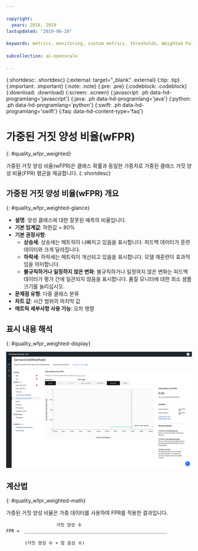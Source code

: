 ```yaml
---

copyright:
  years: 2018, 2019
lastupdated: "2019-06-28"

keywords: metrics, monitoring, custom metrics, thresholds, Weighted False Positive Rate, wFPR

subcollection: ai-openscale

---
```


{:shortdesc: .shortdesc}
{:external: target="_blank" .external}
{:tip: .tip}
{:important: .important}
{:note: .note}
{:pre: .pre}
{:codeblock: .codeblock}
{:download: .download}
{:screen: .screen}
{:javascript: .ph data-hd-programlang='javascript'}
{:java: .ph data-hd-programlang='java'}
{:python: .ph data-hd-programlang='python'}
{:swift: .ph data-hd-programlang='swift'}
{:faq: data-hd-content-type='faq'}

# 가중된 거짓 양성 비율(wFPR)
{: #quality_wfpr_weighted}

가중된 거짓 양성 비율(wFPR)은 클래스 확률과 동일한 가중치로 가중된 클래스 거짓 양성 비율(FPR) 평균을 제공합니다.
{: shortdesc}

## 가중된 거짓 양성 비율(wFPR) 개요
{: #quality_wfpr_weighted-glance}

- **설명**: 양성 클래스에 대한 잘못된 예측의 비율입니다.
- **기본 임계값**: 하한값 = 80%
- **기본 권장사항**:
   - **상승세**: 상승세는 메트릭이 나빠지고 있음을 표시합니다. 피드백 데이터가 훈련 데이터와 크게 달라집니다.
   - **하락세**: 하락세는 메트릭이 개선되고 있음을 표시합니다. 모델 재훈련이 효과적임을 의미합니다.
   - **불규칙하거나 일정하지 않은 변화**: 불규칙하거나 일정하지 않은 변화는 피드백 데이터가 평가 간에 일관되지 않음을 표시합니다. 품질 모니터에 대한 최소 샘플 크기를 늘리십시오.
- **문제점 유형**: 다중 클래스 분류
- **차트 값**: 시간 범위의 마지막 값
- **메트릭 세부사항 사용 가능**: 오차 행렬

## 표시 내용 해석
{: #quality_wfpr_weighted-display}

![가중된 거짓 양성 비율 차트가 표시되어 있습니다.](images/quality-fpr.png)

## 계산법
{: #quality_wfpr_weighted-math}

가중된 거짓 양성 비율은 가중 데이터를 사용하여 FPR를 적용한 결과입니다.

```
                   거짓 양성 수
FPR =  ______________________________________________________

       (거짓 양성 수 + 참 음성 수)
```
